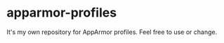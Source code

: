 apparmor-profiles
==================

It's my own repository for AppArmor profiles. Feel free to use or change.
